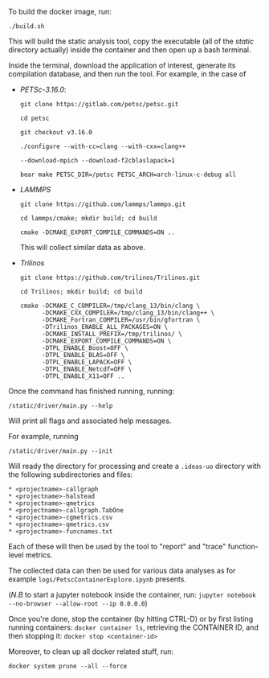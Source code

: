 To build the docker image, run: 
```
./build.sh
```
This will build the static analysis tool, copy the executable (all of the *static* directory actually) inside the container and then open up a bash terminal. 

Inside the terminal, download the application of interest, generate its 
compilation database, and then run the tool. For example, in the case of 

- *PETSc-3.16.0*: 
    ```
    git clone https://gitlab.com/petsc/petsc.git

    cd petsc

    git checkout v3.16.0

    ./configure --with-cc=clang --with-cxx=clang++ 

    --download-mpich --download-f2cblaslapack=1

    bear make PETSC_DIR=/petsc PETSC_ARCH=arch-linux-c-debug all
    ```
     
- *LAMMPS*
    ```
    git clone https://github.com/lammps/lammps.git

    cd lammps/cmake; mkdir build; cd build 

    cmake -DCMAKE_EXPORT_COMPILE_COMMANDS=ON .. 
    ```

    This will collect similar data as above.

- *Trilinos* 
   ```
   git clone https://github.com/trilinos/Trilinos.git  

   cd Trilinos; mkdir build; cd build 

   cmake -DCMAKE_C_COMPILER=/tmp/clang_13/bin/clang \ 
         -DCMAKE_CXX_COMPILER=/tmp/clang_13/bin/clang++ \ 
         -DCMAKE_Fortran_COMPILER=/usr/bin/gfortran \ 
         -DTrilinos_ENABLE_ALL_PACKAGES=ON \ 
         -DCMAKE_INSTALL_PREFIX=/tmp/trilinos/ \ 
         -DCMAKE_EXPORT_COMPILE_COMMANDS=ON \ 
         -DTPL_ENABLE_Boost=OFF \ 
         -DTPL_ENABLE_BLAS=OFF \ 
         -DTPL_ENABLE_LAPACK=OFF \ 
         -DTPL_ENABLE_Netcdf=OFF \ 
         -DTPL_ENABLE_X11=OFF ..
   ```

Once the command has finished running, running: 
``` 
/static/driver/main.py --help
```
Will print all flags and associated help messages. 

For example, running 
```
/static/driver/main.py --init 
```

Will ready the directory for processing and create a `.ideas-uo` directory with the following subdirectories and files: 

    * <projectname>-callgraph 
    * <projectname>-halstead 
    * <projectname>-qmetrics 
    * <projectname>-callgraph.TabOne 
    * <projectname>-cgmetrics.csv 
    * <projectname>-qmetrics.csv 
    * <projectname>-funcnames.txt 

Each of these will then be used by the tool to "report" and "trace" function-level metrics.

The collected data can then be used for various data analyses 
as for example `logs/PetscContainerExplore.ipynb` presents.

(*N.B* to start a jupyter notebook inside the container, 
run: `jupyter notebook --no-browser --allow-root --ip 0.0.0.0`)


Once you're done, stop the container (by hitting CTRL-D) or 
by first listing running containers: `docker container ls`, retrieving 
the CONTAINER ID, and then stopping it: `docker stop <container-id>` 

Moreover, to clean up all docker related stuff, run: 
``` 
docker system prune --all --force
```